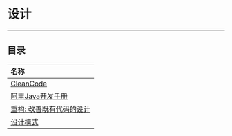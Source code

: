 # 设计

--- 

## 目录

| 名称                               |
|:---------------------------------|
| [CleanCode](CleanCode.md)        |
| [阿里Java开发手册](阿里Java开发手册.md)      |
| [重构: 改善既有代码的设计](重构_改善既有代码的设计.md) |
| [设计模式](设计模式.md)                  |
